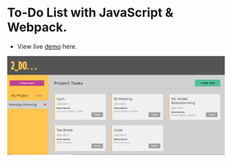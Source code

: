 # To-Do List with JavaScript & Webpack.

* View live [demo](www.github.com) here.

 ![screenshot](./screenshot.png)